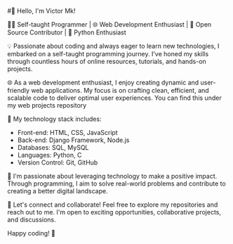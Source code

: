 #👋 Hello, I'm Victor Mk!

👨‍💻 Self-taught Programmer | 🌐 Web Development Enthusiast | 🚀 Open Source Contributor | 🐍 Python Enthusiast

💡 Passionate about coding and always eager to learn new technologies, I embarked on a self-taught programming journey. I've honed my skills through countless hours of online resources, tutorials, and hands-on projects.

🌐 As a web development enthusiast, I enjoy creating dynamic and user-friendly web applications. My focus is on crafting clean, efficient, and scalable code to deliver optimal user experiences. You can find this under my web projects repository

🔧 My technology stack includes:
   - Front-end: HTML, CSS, JavaScript
   - Back-end: Django Framework, Node.js
   - Databases: SQL, MySQL
   - Languages: Python, C
   - Version Control: Git, GitHub

🚀 I'm passionate about leveraging technology to make a positive impact. Through programming, I aim to solve real-world problems and contribute to creating a better digital landscape.

🌟 Let's connect and collaborate! Feel free to explore my repositories and reach out to me. I'm open to exciting opportunities, collaborative projects, and discussions.

Happy coding! 🚀






